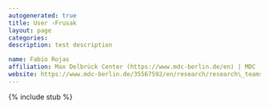 ```yaml
---
autogenerated: true
title: User ›Frusak
layout: page
categories: 
description: test description

name: Fabio Rojas
affiliation: Max Delbrück Center (https://www.mdc-berlin.de/en) | MDC
website: https://www.mdc-berlin.de/35567592/en/research/research\_teams/genetics\_of\_metabolic\_and\_reproductive\_disorders
---
```

{% include stub %}

